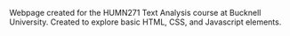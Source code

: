 Webpage created for the HUMN271 Text Analysis course at Bucknell University. 
Created to explore basic HTML, CSS, and Javascript elements.
